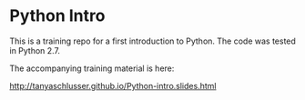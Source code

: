Python Intro
============

This is a training repo for a first introduction to
Python. The code was tested in Python 2.7.

The accompanying training material is here:

http://tanyaschlusser.github.io/Python-intro.slides.html
